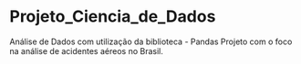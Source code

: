 # Projeto_Ciencia_de_Dados
Análise de Dados com utilização da biblioteca - Pandas 
Projeto com o foco na análise de acidentes aéreos no Brasil.
